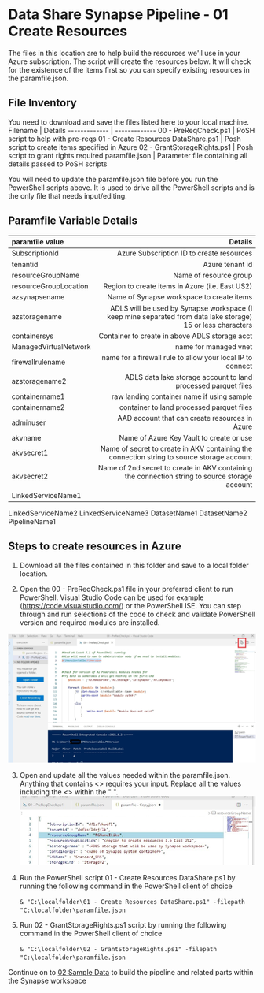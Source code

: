 # Data Share Synapse Pipeline - 01 Create Resources

The files in this location are to help build the resources we'll use in your Azure subscription.  The script will create the resources below.  It will check for the existence of the items first so you can specify existing resources in the paramfile.json.  

## File Inventory
You need to download and save the files listed here to your local machine.  
Filename  | Details
------------- | -------------
00 - PreReqCheck.ps1  | PoSH script to help with pre-reqs
01 - Create Resources DataShare.ps1  | Posh script to create items specified in Azure
02 - GrantStorageRights.ps1 | Posh script to grant rights required 
paramfile.json | Parameter file containing all details passed to PoSH scripts 

You will need to update the paramfile.json file before you run the PowerShell scripts above.  It is used to drive all the PowerShell scripts and is the only file that needs input/editing.  

## Paramfile Variable Details
paramfile value | Details
| :--- | ---: 
SubscriptionId | Azure Subscription ID to create resources
tenantid | Azure tenant id 
resourceGroupName | Name of resource group 
resourceGroupLocation | Region to create items in Azure (i.e. East US2)
azsynapsename | Name of Synapse workspace to create items 
azstoragename | ADLS will be used by Synapse workspace (I keep mine separated from data lake storage) 15 or less characters
containersys | Container to create in above ADLS storage acct
ManagedVirtualNetwork | name for managed vnet 
firewallrulename | name for a firewall rule to allow your local IP to connect 
azstoragename2 | ADLS data lake storage account to land processed parquet files 
containername1 | raw landing container name if using sample 
containername2 | container to land processed parquet files 
adminuser | AAD account that can create resources in Azure 
akvname | Name of Azure Key Vault to create or use 
akvsecret1 | Name of secret to create in AKV containing the connection string to source storage account 
akvsecret2 | Name of 2nd secret to create in AKV containing the connection string to source storage account 
LinkedServiceName1 | 
LinkedServiceName2
LinkedServiceName3
DatasetName1
DatasetName2
PipelineName1

## Steps to create resources in Azure  

1. Download all the files contained in this folder and save to a local folder location.  

2. Open the 00 - PreReqCheck.ps1 file in your preferred client to run PowerShell.  Visual Studio Code can be used for example (https://code.visualstudio.com/) or the PowerShell ISE.  You can step through and run selections of the code to check and validate PowerShell version and required modules are installed.
  
![alt text](https://github.com/hfoley/EDU/blob/master/images/VSCodeRunSelection.jpg?raw=true)

3. Open and update all the values needed within the paramfile.json.  Anything that contains <> requires your input.  Replace all the values including the <> within the " ".  
	![alt text](https://github.com/hfoley/EDU/blob/master/images/EditingParamFile.jpg?raw=true)
4.  Run the PowerShell script 01 - Create Resources DataShare.ps1 by running the following command in the PowerShell client of choice

	`& "C:\localfolder\01 - Create Resources DataShare.ps1" -filepath "C:\localfolder\paramfile.json`

5.  Run 02 - GrantStorageRights.ps1 script by running the following command in the PowerShell client of choice

	`& "C:\localfolder\02 - GrantStorageRights.ps1" -filepath "C:\localfolder\paramfile.json`
	

Continue on to [02 Sample Data](https://github.com/hfoley/DataSharePipeline/tree/main/02%20Create%20Pipeline%20Parts) to build the pipeline and related parts within the Synapse workspace 

